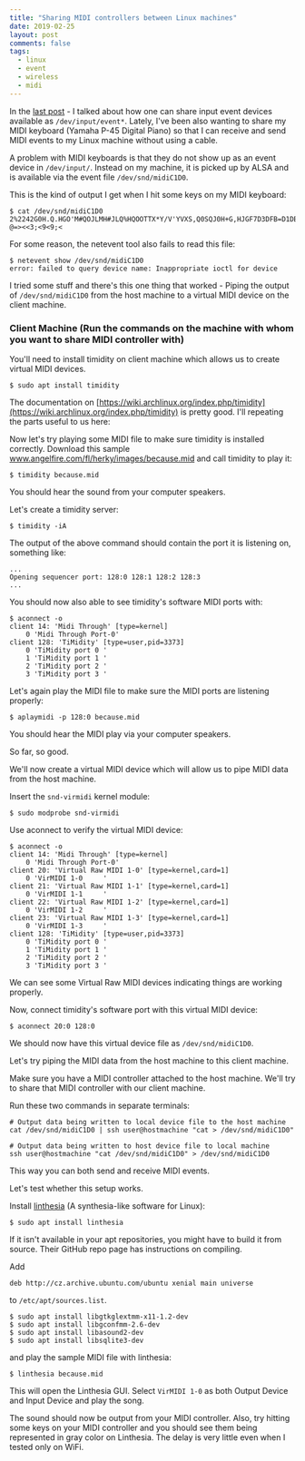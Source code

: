 ```yaml
---
title: "Sharing MIDI controllers between Linux machines"
date: 2019-02-25
layout: post
comments: false
tags:
  - linux
  - event
  - wireless
  - midi
---
```


In the [last post](https://ritiek.github.io/posts/2019/02/blog-post-10/) - I talked about how one can
share input event devices available as `/dev/input/event*`. Lately, I've been also wanting to share my
MIDI keyboard (Yamaha P-45 Digital Piano) so that I can receive and send MIDI events to my Linux machine
without using a cable.

A problem with MIDI keyboards is that they do not show up as an event device in `/dev/input/`. Instead
on my machine, it is picked up by ALSA and is available via the event file `/dev/snd/midiC1D0`.

This is the kind of output I get when I hit some keys on my MIDI keyboard:
```
$ cat /dev/snd/midiC1D0
2%2242G0H.Q.HGO'M#QOJLMH#JLQ%HQOOTTX*Y/V'YVXS,Q0SQJ0H+G,HJGF7D3DFB=D1DB<5>/?,@+=+?@=><<3;<9<9;<
```

For some reason, the netevent tool also fails to read this file:
```
$ netevent show /dev/snd/midiC1D0
error: failed to query device name: Inappropriate ioctl for device
```

I tried some stuff and there's this one thing that worked - Piping the output of `/dev/snd/midiC1D0` from
the host machine to a virtual MIDI device on the client machine.


### Client Machine (Run the commands on the machine with whom you want to share MIDI controller with)

You'll need to install timidity on client machine which allows us to create virtual MIDI devices.
```
$ sudo apt install timidity
```

The documentation on [https://wiki.archlinux.org/index.php/timidity](https://wiki.archlinux.org/index.php/timidity) is pretty good. I'll repeating the
parts useful to us here:

Now let's try playing some MIDI file to make sure timidity is installed correctly. Download this sample
www.angelfire.com/fl/herky/images/because.mid and call timidity to play it:
```
$ timidity because.mid
```

You should hear the sound from your computer speakers.

Let's create a timidity server:
```
$ timidity -iA
```

The output of the above command should contain the port it is listening on, something like:
```
...
Opening sequencer port: 128:0 128:1 128:2 128:3
...
```

You should now also able to see timidity's software MIDI ports with:
```
$ aconnect -o
client 14: 'Midi Through' [type=kernel]
    0 'Midi Through Port-0'
client 128: 'TiMidity' [type=user,pid=3373]
    0 'TiMidity port 0 '
    1 'TiMidity port 1 '
    2 'TiMidity port 2 '
    3 'TiMidity port 3 '
```

Let's again play the MIDI file to make sure the MIDI ports are listening properly:
```
$ aplaymidi -p 128:0 because.mid
```
You should hear the MIDI play via your computer speakers.

So far, so good.

We'll now create a virtual MIDI device which will allow us to pipe MIDI data from the host machine.

Insert the `snd-virmidi` kernel module:
```
$ sudo modprobe snd-virmidi
```

Use aconnect to verify the virtual MIDI device:
```
$ aconnect -o
client 14: 'Midi Through' [type=kernel]
    0 'Midi Through Port-0'
client 20: 'Virtual Raw MIDI 1-0' [type=kernel,card=1]
    0 'VirMIDI 1-0     '
client 21: 'Virtual Raw MIDI 1-1' [type=kernel,card=1]
    0 'VirMIDI 1-1     '
client 22: 'Virtual Raw MIDI 1-2' [type=kernel,card=1]
    0 'VirMIDI 1-2     '
client 23: 'Virtual Raw MIDI 1-3' [type=kernel,card=1]
    0 'VirMIDI 1-3     '
client 128: 'TiMidity' [type=user,pid=3373]
    0 'TiMidity port 0 '
    1 'TiMidity port 1 '
    2 'TiMidity port 2 '
    3 'TiMidity port 3 '
```
We can see some Virtual Raw MIDI devices indicating things are working properly.

Now, connect timidity's software port with this virtual MIDI device:
```
$ aconnect 20:0 128:0
```

We should now have this virtual device file as `/dev/snd/midiC1D0`.

Let's try piping the MIDI data from the host machine to this client machine.

Make sure you have a MIDI controller attached to the host machine. We'll try to share that MIDI
controller with our client machine.

Run these two commands in separate terminals:
```
# Output data being written to local device file to the host machine
cat /dev/snd/midiC1D0 | ssh user@hostmachine "cat > /dev/snd/midiC1D0"
```
```
# Output data being written to host device file to local machine
ssh user@hostmachine "cat /dev/snd/midiC1D0" > /dev/snd/midiC1D0
```
This way you can both send and receive MIDI events.

Let's test whether this setup works.

Install [linthesia](https://github.com/linthesia/linthesia) (A synthesia-like software for Linux):
```
$ sudo apt install linthesia
```
If it isn't available in your apt repositories, you might have to build it from source.
Their GitHub repo page has instructions on compiling.

Add
```
deb http://cz.archive.ubuntu.com/ubuntu xenial main universe
```
to `/etc/apt/sources.list`.
```
$ sudo apt install libgtkglextmm-x11-1.2-dev
$ sudo apt install libgconfmm-2.6-dev
$ sudo apt install libasound2-dev
$ sudo apt install libsqlite3-dev
```


and play the sample MIDI file with linthesia:
```
$ linthesia because.mid
```

This will open the Linthesia GUI. Select `VirMIDI 1-0` as both Output Device and Input Device and play
the song.

The sound should now be output from your MIDI controller. Also, try hitting some keys on your MIDI
controller and you should see them being represented in gray color on Linthesia. The delay is very
little even when I tested only on WiFi.

